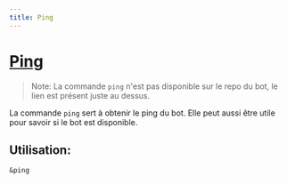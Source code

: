 ```yaml
---
title: Ping
---
```

# [Ping](https://github.com/discordjs-moka/moka/blob/main/src/commands/bot/ping.ts) 
> Note: La commande `ping` n'est pas disponible sur le repo du bot, le lien est présent juste au dessus.

La commande `ping` sert à obtenir le ping du bot. Elle peut aussi être utile pour savoir si le bot est disponible.
## Utilisation:
```
&ping
```